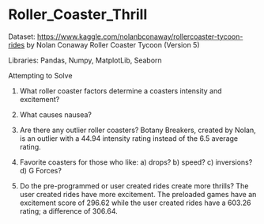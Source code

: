 # Roller_Coaster_Thrill

Dataset: https://www.kaggle.com/nolanbconaway/rollercoaster-tycoon-rides by Nolan Conaway
Roller Coaster Tycoon (Version 5) 

Libraries: Pandas, Numpy, MatplotLib, Seaborn

Attempting to Solve

1) What roller coaster factors determine a coasters intensity and excitement?

2) What causes nausea?

3) Are there any outlier roller coasters? Botany Breakers, created by Nolan, is an outlier with a 44.94 intensity rating instead of the 6.5 average rating.

4) Favorite coasters for those who like: 
      a) drops?
      b) speed?
      c) inversions? 
      d) G Forces?

5) Do the pre-programmed or user created rides create more thrills? The user created rides have more excitement. The preloaded games have an excitement score of 296.62 while the user created rides have a 603.26 rating; a difference of 306.64. 




